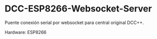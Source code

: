 # DCC-ESP8266-Websocket-Server
Puente conexión serial por websocket para central original DCC++. 

Hardware: ESP8266 

